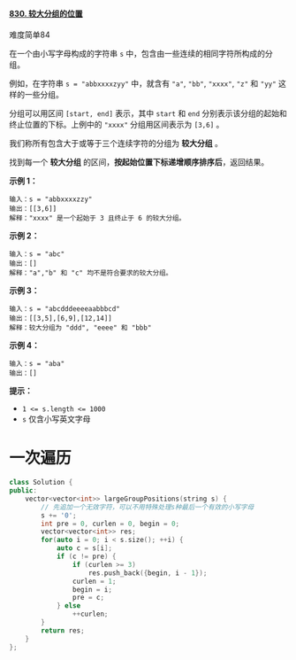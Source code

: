 #### [830. 较大分组的位置](https://leetcode-cn.com/problems/positions-of-large-groups/)

难度简单84

在一个由小写字母构成的字符串 `s` 中，包含由一些连续的相同字符所构成的分组。

例如，在字符串 `s = "abbxxxxzyy"` 中，就含有 `"a"`, `"bb"`, `"xxxx"`, `"z"` 和 `"yy"` 这样的一些分组。

分组可以用区间 `[start, end]` 表示，其中 `start` 和 `end` 分别表示该分组的起始和终止位置的下标。上例中的 `"xxxx"` 分组用区间表示为 `[3,6]` 。

我们称所有包含大于或等于三个连续字符的分组为 **较大分组** 。

找到每一个 **较大分组** 的区间，**按起始位置下标递增顺序排序后**，返回结果。

 

**示例 1：**

```
输入：s = "abbxxxxzzy"
输出：[[3,6]]
解释："xxxx" 是一个起始于 3 且终止于 6 的较大分组。
```

**示例 2：**

```
输入：s = "abc"
输出：[]
解释："a","b" 和 "c" 均不是符合要求的较大分组。
```

**示例 3：**

```
输入：s = "abcdddeeeeaabbbcd"
输出：[[3,5],[6,9],[12,14]]
解释：较大分组为 "ddd", "eeee" 和 "bbb"
```

**示例 4：**

```
输入：s = "aba"
输出：[]
```

**提示：**

- `1 <= s.length <= 1000`
- `s` 仅含小写英文字母





# 一次遍历

```c++
class Solution {
public:
    vector<vector<int>> largeGroupPositions(string s) {
        // 先追加一个无效字符，可以不用特殊处理s种最后一个有效的小写字母
        s += '0';
        int pre = 0, curlen = 0, begin = 0;
        vector<vector<int>> res;
        for(auto i = 0; i < s.size(); ++i) {
            auto c = s[i];
            if (c != pre) {
                if (curlen >= 3) 
                    res.push_back({begin, i - 1});
                curlen = 1;
                begin = i;
                pre = c;
            } else
                ++curlen;
        }
        return res;
    }
};
```

